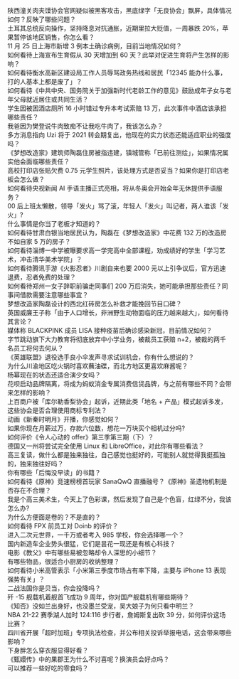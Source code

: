 陕西潼关肉夹馍协会官网疑似被黑客攻击，黑底绿字「无良协会」飘屏，具体情况如何？反映了哪些问题？  
土耳其总统反向操作，坚持降息对抗通胀，近期里拉大贬值，一周暴跌 20%，苹果暂停该地区销售，你怎么看？  
11 月 25 日上海市新增 3 例本土确诊病例，目前当地情况如何？  
如何看待上海宣布生育假从 30 天增加到 60 天？此举对促进生育将产生怎样的影响？  
如何看待衡水高新区建设局工作人员辱骂政务热线和居民「12345 能办什么事，打的人基本上都是废了」？  
如何看待《中共中央、国务院关于加强新时代老龄工作的意见》鼓励成年子女与老年父母就近居住或共同生活？  
学生因被困酒店厕所 16 小时错过专升本考试索赔 13 万，此次事件中酒店该承担哪些责任？  
我爸因为樊登说牛肉致痴不让我吃牛肉了，我该怎么办？  
多方消息指向 Uzi 将于 2021 转会期复出，他现在的实力状态还能适应职业的强度吗？  
《梦想改造家》建筑师陶磊住房被指违建，镇城管称「已前往测绘」，如果情况属实他会面临哪些责任？  
高校打印店张贴欠费 0.75 元学生照片，该处理方式是否妥当？如果你是打印店老板会怎么做？  
如何看待央视新闻 AI 手语主播正式亮相，将从冬奥会开始全年无休提供手语服务？  
00 后上班太懒散，领导「发火」骂了滚，年轻人「发火」叫记者，两人谁该「发火」?  
什么事情是你当了老板才知道的？  
如何看待甘肃白银当地居民认为，陶磊在《梦想改造家》中花费 132 万的改造房不如自家 5 万的房子？  
如何看待淄博一中学被曝要求高一学完高中全部课程，劝成绩好的学生「学习艺术，冲击清华美术学院」？  
如何看待腾讯手游《火影忍者》川剧自来也要 2000 元以上引争议后，官方迅速退费，忍者免费的处理？  
如何看待郑州一女子辞职前骗走同事们 200 万后消失，她可能承担那些责任？同事间借款需要注意哪些事宜？  
梦想改造家陶磊设计的西北红砖房怎么补救才能挽回节目口碑？  
英国威廉王子称「由于人口增长，非洲野生动物面临的压力越来越大」，如何看待其言论？  
媒体称 BLACKPINK 成员 LISA 接种疫苗后确诊感染新冠，目前情况如何？  
字节跳动旗下大力教育将彻底放弃中小学业务，被裁员工获赔 n+2，被裁的两千名员工将何去何从？  
《英雄联盟》退役选手良小伞发声寻求试训机会，你有什么想说的？  
为什么川渝地区吃火锅时喜欢蘸油碟，而北方地区更喜欢麻酱呢？  
杨幂现在的状态还适合演少女吗？  
花呗启动品牌隔离，将成为蚂蚁消金专属消费信贷品牌，与之前有哪些不同？会带来怎样的影响？  
上百商户被「库尔勒香梨协会」起诉，近期此类「地名 + 产品」模式起诉多发，这些协会是否合理使用商标专利法？  
动画《新秦时明月》开播，你感觉如何？  
如果你现在月薪过万，存款六位数，想花一万块买个相机过分吗?  
如何评价《令人心动的 offer》第三季第三期（下）？  
德国又一州将尝试完全使用 Linux 和 LibreOffice，对此你有哪些看法？  
高三复读，做什么都是独来独往，自己感觉也挺好的，可能别人就觉得我挺孤独的，独来独往好吗？  
你有哪些「后悔没早读」的书籍？  
如何看待《原神》竞速榜榜首玩家 SanaQwQ 直播融号？《原神》圣遗物机制是否存在不合理？  
我是个高三美术生，今天上了色彩课，然后发现了自己是个色盲，红绿不分，我该怎么办?  
为什么方便面是卷的？不是直的？  
如何看待 FPX 前员工对 Doinb 的评价？  
进入二次元世界，一千万或者考入 985 学校，你会选择哪一个？  
国内新造车企业势头很猛，它们是昙花一现还是有核心科技？  
电影《教父》中有哪些易被忽略却令人深思的小细节？  
有哪些物品，很适合小厨房的收纳整理？  
如何看待小米高管表示「小米第三季度市场占有率下降，主要与 iPhone 13 表现强势有关」？  
二战法国你是贝当，你会投降吗？  
歼 -15 舰载机着舰首飞成功 9 周年，你对国产舰载机有哪些期待？  
《知否》没如兰出身好，也没墨兰受宠，吴大娘子为何只看中明兰？  
NBA 21-22 赛季湖人加时 124:116 步行者，詹姆斯复出砍 39 分，如何评价这场比赛？  
四川省开展「超时加班」专项执法检查，并公布相关投诉举报电话，这会带来哪些影响？  
下身胖怎么穿衣服显得好看？  
《甄嬛传》中的果郡王为什么不讨喜呢？换演员会好点吗？  
可以推荐一些好吃的零食吗？  
